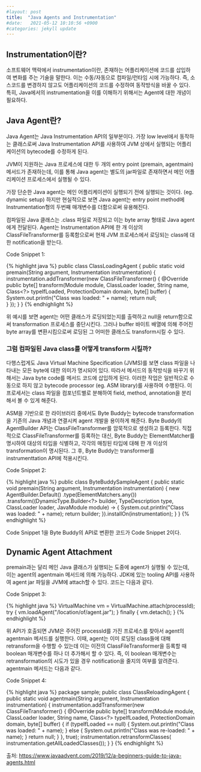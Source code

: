 ```yaml
---
#layout: post
title:  "Java Agents and Instrumentation"
#date:   2021-05-12 10:10:56 +0900
#categories: jekyll update
---
```


## Instrumentation이란?

소프트웨어 맥락에서 instrumentation이란, 존재하는 어플리케이션에 코드를 삽입하여 변화를 주는 기술을 말한다. 이는 수동/자동으로 컴파일/런타임 시에 가능하다.
즉, 소스코드를 변경하지 않고도 어플리케이션의 코드를 수정하여 동작방식을 바꿀 수 있다. 특히, Java에서의 instrumentation을 이를 이해하기 위해서는 Agent에 대한 개념이 필요하다.

## Java Agent란?

Java Agent는 Java Instrumentation API의 일부분이다.
가장 low level에서 동작하는 클래스로써 Java Instrumentation API를 사용하여 JVM 상에서 실행되는 어플리케이션의 bytecode를 수정하게 된다.

JVM이 지원하는 Java 프로세스에 대한 두 개의 entry point (premain, agentmain) 메서드가 존재하는데, 이를 통해 Java agent는 별도의 jar파일로 존재하면서 메인 어플리케이션 프로세스에서 실행될 수 있다.

가장 단순한 Java agent는 메인 어플리케이션이 실행되기 전에 실행되는 것이다. (eg. dynamic setup) 하지만 현실적으로 보면 Java agent는 entry point method에 Instrumentation형의 두번째 매개변수를 더함으로써 유용해진다.

컴파일된 Java 클래스는 .class 파일로 저장되고 이는 byte array 형태로 Java agent에게 전달된다.
Agent는 Instrumentation API에 한 개 이상의 ClassFileTransformer를 등록함으로써 현재 JVM 프로세스에서 로딩되는 class에 대한 notification을 받는다.

Code Snippet 1:

{% highlight java %}
public class ClassLoadingAgent {
   public static void premain(String argument, Instrumentation instrumentation) {
      instrumentation.addTransformer(new ClassFileTransformer() {
         @Override
         public byte[] transform(Module module,
                                 ClassLoader loader,
                                 String name,
                                 Class<?> typeIfLoaded,
                                 ProtectionDomain domain,
                                 byte[] buffer) {
            System.out.println("Class was loaded: " + name);
            return null;               
         }
      });
   }
}
{% endhighlight %}

위 예시를 보면 agent는 어떤 클래스가 로딩되었는지를 출력하고 null을 return함으로써 transformation 프로세스를 중단시킨다. 그러나 buffer 바이트 배열에 의해 주어진 byte array를 변환시킴으로써 로딩된 그 어떠한 클래스도 transform시킬 수 있다.

### 그럼 컴파일된 Java class를 어떻게 transform 시킬까?

다행스럽게도 Java Virtual Machine Specification (JVMS)를 보면 class 파일을 나타내는 모든 byte에 대한 의미가 명시되어 있다. 따라서 메서드의 동작방식을 바꾸기 위해서는 Java byte code를 메서드 코드에 삽입하게 된다. 이러한 작업은 일반적으로 수동으로 하지 않고 bytecode processor (eg. ASM library)를 사용하여 수행된다. 이 프로세서는 class 파일을 컴포넌트별로 분해하여 field, method, annotation을 분리해서 볼 수 있게 해준다.

ASM을 기반으로 한 라이브러리 중에서도 Byte Buddy는 bytecode transformation을 기존의 Java 개념과 연결시켜 agent 개발을 용이하게 해준다.
Byte Buddy의 AgentBuilder API는 ClassFileTransformer를 암묵적으로 생성하고 등록한다. 직접적으로 ClassFileTransformer를 등록하는 대신, Byte Buddy는 ElementMatcher를 명시하여 대상의 타입을 식별하고, 각각의 매칭된 타입에 대해 한 개 이상의 transformation이 명시된다. 그 후, Byte Buddy는 transformer를 instrumenttation API에 적용시킨다.

Code Snippet 2:

{% highlight java %}
public class ByteBuddySampleAgent {
   public static void premain(String argument, Instrumentation instrumentation) {
      new AgentBuilder.Default()
      .type(ElementMatchers.any())
      .transform((DynamicType.Builder<?> builder,
                  TypeDescription type,
                  ClassLoader loader,
                  JavaModule module) -> {
         System.out.println("Class was loaded: " + name);
         return builder;
      }).installOn(instrumentation);
   }
}
{% endhighlight %}

Code Snippet 1을 Byte Buddy의 API로 변환한 코드가 Code Snippet 2이다.

## Dynamic Agent Attachment

premain과는 달리 메인 Java 클래스가 실행되는 도중에 agent가 실행될 수 있는데, 이는 agent의 agentmain 메서드에 의해 가능하다. JDK에 있는 tooling API를 사용하여 agent jar 파일을 JVM에 attach할 수 있다. 코드는 다음과 같다.

Code Snippet 3:

{% highlight java %}
VirtualMachine vm = VirtualMachine.attach(processId);
try {
   vm.loadAgent("/location/of/agent.jar");
} finally {
   vm.detach();
}
{% endhighlight %}

위 API가 호출되면 JVM은 주어진 processId를 가진 프로세스를 찾아서 agent의 agentmain 메서드를 실행한다. 이때, agent는 이미 로딩된 class들에 대해 retransform을 수행할 수 있는데 이는 이전의 ClassFileTransformer을 등록할 때 boolean 매개변수를 하나 더 추가해서 할 수 있다. 즉, 이 boolean 매개변수는 retransformation의 시도가 있을 경우 notification을 줄지의 여부를 알려준다. agentmain 메서드는 다음과 같다.

Code Snippet 4:

{% highlight java %}
package sample;
public class ClassReloadingAgent {
  public static void agentmain(String argument, 
                               Instrumentation instrumentation) {
    instrumentation.addTransformer(new ClassFileTransformer() {
      @Override
       public byte[] transform(Module module, 
                               ClassLoader loader, 
                               String name, 
                               Class<?> typeIfLoaded, 
                               ProtectionDomain domain, 
                               byte[] buffer) {
          if (typeIfLoaded == null) {
           System.out.println("Class was loaded: " + name);
         } else {
           System.out.println("Class was re-loaded: " + name);
         }
         return null;
       }
    }, true);
    instrumentation.retransformClasses(
        instrumentation.getAllLoadedClasses());
  }
}
{% endhighlight %}


출처: https://www.javaadvent.com/2019/12/a-beginners-guide-to-java-agents.html
